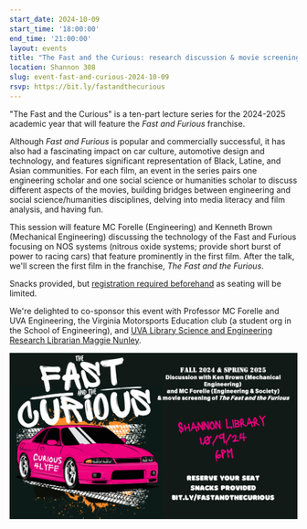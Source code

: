 ```yaml
---
start_date: 2024-10-09
start_time: '18:00:00'
end_time: '21:00:00'
layout: events
title: "The Fast and the Curious: research discussion & movie screening"
location: Shannon 308
slug: event-fast-and-curious-2024-10-09
rsvp: https://bit.ly/fastandthecurious
---
```


"The Fast and the Curious" is a ten-part lecture series for the 2024-2025 academic year that will feature the *Fast and Furious* franchise. 

Although *Fast and Furious* is popular and commercially successful, it has also had a fascinating impact on car culture, automotive design and technology, and features significant representation of Black, Latine, and Asian communities. For each film, an event in the series pairs one engineering scholar and one social science or humanities scholar to discuss different aspects of the movies, building bridges between engineering and social science/humanities disciplines, delving into media literacy and film analysis, and having fun.

This session will feature MC Forelle (Engineering) and Kenneth Brown (Mechanical Engineering) discussing the technology of the Fast and Furious focusing on NOS systems (nitrous oxide systems; provide short burst of power to racing cars) that feature prominently in the first film. After the talk, we'll screen the first film in the franchise, *The Fast and the Furious*.  

Snacks provided, but [registration required beforehand](https://bit.ly/fastandthecurious) as seating will be limited.

We're delighted to co-sponsor this event with Professor MC Forelle and UVA Engineering, the Virginia Motorsports Education club (a student org in the School of Engineering), and [UVA Library Science and Engineering Research Librarian Maggie Nunley](https://library.virginia.edu/staff/mn3fa).

![](/assets/post-media/events-images/2024-10-09-event-fast-and-curious-banner-image.png)